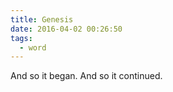 ```yaml
---
title: Genesis
date: 2016-04-02 00:26:50
tags:
  - word
---
```

And so it began. <!-- more --> And so it continued.